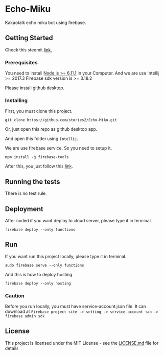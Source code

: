 # Echo-Miku
Kakaotalk echo miku bot using firebase.

## Getting Started

Check this steemit [link.]() 

### Prerequisites

You need to install [Node.js >= 6.11.1](https://nodejs.org/en/) in your Computer.
And we are use Intellij >= 2017.3
Firebase sdk version is >= 3.18.2

Please install github desktop.

### Installing

First, you must clone this project.

```
git clone https://github.com/stories2/Echo-Miku.git
```

Or, just open this repo as github desktop app.

And open this folder using `Intellij`.

We are use firebase service. So you need to setup it.

```
npm install -g firebase-tools
```

After this, you just follow this [link](https://firebase.google.com/docs/functions/get-started?authuser=0).

## Running the tests

There is no test rule.

## Deployment

After coded if you want deploy to cloud server, please type it in terminal.
```
firebase deploy --only functions
```

## Run

If you want run this project locally, please type it in terminal.
```
sudo firebase serve --only functions
```
And this is how to deploy hosting
```
firebase deploy --only hosting
```

### Caution

Before you run locally, you must have service-account.json file.
It can download at `Firebase project site -> setting -> service account tab -> firebase admin sdk `

## License

This project is licensed under the MIT License - see the [LICENSE.md](LICENSE) file for details
